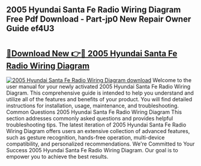 ## 2005 Hyundai Santa Fe Radio Wiring Diagram Free Pdf Download - Part-jp0 New Repair Owner Guide ef4U3

# <h2><a href="http://dfn12wp.blite.top/?on=2005+Hyundai+Santa+Fe+Radio+Wiring+Diagram">🔗Download New 👉🔴 2005 Hyundai Santa Fe Radio Wiring Diagram</a></h2>

[![2005 Hyundai Santa Fe Radio Wiring Diagram download](https://i.imgur.com/lujVjoI.png)](http://dfn12wp.blite.top/?on=2005+Hyundai+Santa+Fe+Radio+Wiring+Diagram)
Welcome to the user manual for your newly activated 2005 Hyundai Santa Fe Radio Wiring Diagram. This comprehensive guide is intended to help you understand and utilize all of the features and benefits of your product. You will find detailed instructions for installation, usage, maintenance, and troubleshooting. Common Questions 2005 Hyundai Santa Fe Radio Wiring Diagram This section addresses commonly asked questions and provides helpful troubleshooting tips. The latest iteration of 2005 Hyundai Santa Fe Radio Wiring Diagram offers users an extensive collection of advanced features, such as gesture recognition, hands-free operation, multi-device compatibility, and personalized recommendations. We're Committed to Your Success 2005 Hyundai Santa Fe Radio Wiring Diagram. Our goal is to empower you to achieve the best results.

